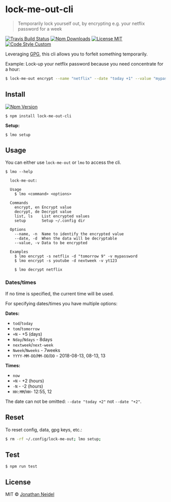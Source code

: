 # lock-me-out-cli

> Temporarily lock yourself out, by encrypting e.g. your netflix password for a week

[![Travis Build Status](https://img.shields.io/travis/jneidel/lock-me-out-cli.svg?style=flat-square)](https://travis-ci.org/jneidel/lock-me-out-cli)
[![Npm Downloads](https://img.shields.io/npm/dw/lock-me-out-cli.svg?style=flat-square)](https://www.npmjs.com/package/lock-me-out-cli)
[![License MIT](https://img.shields.io/badge/license-MIT-green.svg?style=flat-square)](https://github.com/jneidel/lock-me-out-cli/blob/master/license)
[![Code Style Custom](https://img.shields.io/badge/code%20style-custom-ff69b4.svg?style=flat-square)](https://github.com/jneidel/dotfiles/blob/master/.eslintrc)

Leveraging [GPG](https://gnupg.org/), this cli allows you to forfeit something temporarily.

Example: Lock-up your netflix password because you need concentrate for a hour:

```zsh
$ lock-me-out encrypt --name "netflix" --date "today +1" --value "mypassword"
```

<!--## Features-->

## Install

[![Npm Version](https://img.shields.io/npm/v/lock-me-out-cli.svg?style=flat-square)](https://www.npmjs.com/package/lock-me-out-cli)

```
$ npm install lock-me-out-cli
```

**Setup:**

```
$ lmo setup
```

## Usage

You can either use `lock-me-out` or `lmo` to access the cli.

```
$ lmo --help

  lock-me-out: 

  Usage
    $ lmo <command> <options>

  Commands
    encrypt, en Encrypt value
    decrypt, de Decrypt value
    list, ls    List encrypted values
    setup       Setup ~/.config dir

  Options
    --name, -n  Name to identify the encrypted value
    --date, -d  When the data will be decryptable
    --value, -v Data to be encrypted

  Examples
    $ lmo encrypt -s netflix -d "tomorrow 9" -v mypassword
    $ lmo encrypt -s youtube -d nextweek -v yt123

    $ lmo decrypt netflix

```

### Dates/times

If no time is specified, the current time will be used.

For specifying dates/times you have multiple options:

**Dates:**

- `tod`/`today`
- `tom`/`tomorrow`
- `+N` - +5 (days)
- `Nday`/`Ndays` - 8days
- `nextweek`/`next-week`
- `Nweek`/`Nweeks` - 7weeks
- `YYYY-MM-DD`/`MM-DD`/`DD` - 2018-08-13, 08-13, 13

**Times:**

- `now`
- `+N` - +2 (hours)
- `-N` - -2 (hours)
- `HH:MM`/`HH`- 12:55, 12

The date can not be omitted: `--date "today +2"` not `--date "+2"`.

## Reset

To reset config, data, gpg keys, etc.:

```zsh
$ rm -rf ~/.config/lock-me-out; lmo setup;
```

<!--## Commands

### lock-me-out-cli [options]

<table><tr>
  <td>
    options:
    <code><a href="#--out">--out</a></code>,
    <code><a href="#--micro">--micro</a></code>
  </td>
</tr></table>

Describe functionality

```
$ lock-me-out-cli
```

### config

Describe functionality

## Options

### --out

<table><tr>
  <td>Alias: <code>-o</code></td>
  <td>Default: <code></code></td>
  <td>Type: <code>string</code></td>
</tr></table>

Set the output path.

```zsh
$ lock-me-out-cli
```-->

## Test

```
$ npm run test
```

## License

MIT © [Jonathan Neidel](https://jneidel.com)
